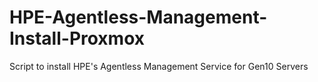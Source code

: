 # HPE-Agentless-Management-Install-Proxmox
 Script to install HPE's Agentless Management Service for Gen10 Servers
